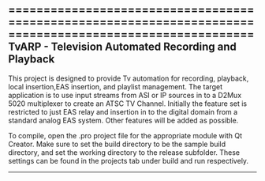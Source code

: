 =========================================================================================================
TvARP - Television Automated Recording and Playback
---------------------------------------------------------------------------------------------------------
This project is designed to provide Tv automation for recording, playback, local insertion,EAS insertion,
and playlist management.  The target application is to use input streams from ASI or IP sources in to a 
D2Mux 5020 multiplexer to create an ATSC TV Channel.  Initially the feature set is restricted to just EAS
relay and insertion in to the digital domain from a standard analog EAS system.  Other features will be 
added as possible.

To compile, open the .pro project file for the appropriate module with Qt Creator.  Make sure to set the
build directory to be the sample build directory, and set the working directory to the release subfolder.
These settings can be found in the projects tab under build and run respectively.
_________________________________________________________________________________________________________
